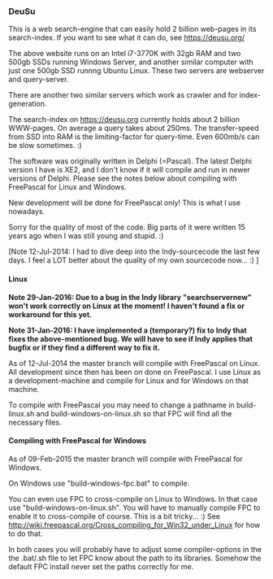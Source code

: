 ### DeuSu

This is a web search-engine that can easily hold 2 billion web-pages
in its search-index. If you want to see what it can do, see
https://deusu.org/

The above website runs on an Intel i7-3770K with 32gb RAM and two 500gb SSDs
running Windows Server, and another similar computer with just one 500gb SSD
runnng Ubuntu Linux. These two servers are webserver and query-server.

There are another two similar servers which work as crawler and for
index-generation.

The search-index on https://deusu.org currently holds about 2 billion WWW-pages.
On average a query takes about 250ms. The transfer-speed from SSD into
RAM is the limiting-factor for query-time. Even 600mb/s can be slow sometimes. :)

The software was originally written in Delphi (=Pascal). The latest Delphi
version I have is XE2, and I don't know if it will compile and run in newer
versions of Delphi. Please see the notes below about compiling with FreePascal
for Linux and Windows.

New development will be done for FreePascal only! This is what I use nowadays.

Sorry for the quality of most of the code. Big parts of it were written
15 years ago when I was still young and stupid. :)

[Note 12-Jul-2014: I had to dive deep into the Indy-sourcecode the last few days.
I feel a LOT better about the quality of my own sourcecode now... :) ]

#### Linux

**Note 29-Jan-2016: Due to a bug in the Indy library "searchservernew" won't work correctly on Linux
at the moment! I haven't found a fix or workaround for this yet.**

**Note 31-Jan-2016: I have implemented a (temporary?) fix to Indy that fixes
the above-mentioned bug. We will have to see if Indy applies that bugfix
or if they find a different way to fix it.**

As of 12-Jul-2014 the master branch will compile with FreePascal on Linux.
All development since then has been on done on FreePascal. I use Linux as a
development-machine and compile for Linux and for Windows on that machine.

To compile with FreePascal you may need to change a pathname in build-linux.sh
and build-windows-on-linux.sh so that FPC will find all the necessary files.

#### Compiling with FreePascal for Windows

As of 09-Feb-2015 the master branch will compile with FreePascal for Windows.

On Windows use "build-windows-fpc.bat" to compile.

You can even use FPC to cross-compile on Linux to Windows. In that case use
"build-windows-on-linux.sh". You will have to manually compile FPC to enable
it to cross-compile of course. This is a bit tricky... :)
See http://wiki.freepascal.org/Cross_compiling_for_Win32_under_Linux
for how to do that.

In both cases you will probably have to adjust some compiler-options
in the the .bat/.sh file to let FPC know about the path to its libraries.
Somehow the default FPC install never set the paths correctly for me.
